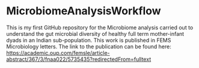 # MicrobiomeAnalysisWorkflow
This is my first GitHub repository for the Microbiome analysis carried out to understand the gut microbial diversity of healthy full term mother-infant dyads in an Indian sub-population. This work is published in FEMS Microbiology letters. The link to the publication can be found here: https://academic.oup.com/femsle/article-abstract/367/3/fnaa022/5735435?redirectedFrom=fulltext
